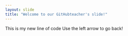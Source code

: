 ```yaml
---
layout: slide
title: "Welcome to our GitHubteacher's slide!"
---
```


This is my new line of code
Use the left arrow to go back!
